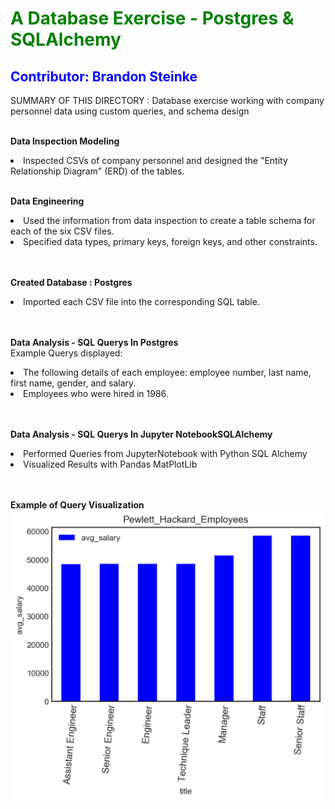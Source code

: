 
<h1 style="color: green;" > A Database Exercise - Postgres & SQLAlchemy </h1>
<h2 style="color: blue;" > Contributor: Brandon Steinke </h2>

SUMMARY OF THIS DIRECTORY : 
Database exercise working with company personnel  data using custom queries, and schema design
<br>
<br>

**Data Inspection Modeling**
<li> Inspected CSVs of company personnel and  designed the "Entity Relationship Diagram" (ERD) of the tables. </li> 
<br>

**Data Engineering**
<li> Used the information from data inspection to create a table schema for each of the six CSV files.</li>  
<li> Specified data types, primary keys, foreign keys, and other constraints. </li> 
<br>
<br>

**Created Database : Postgres**
<li>Imported each CSV file into the corresponding SQL table. </li> 
<br>
<br>

**Data Analysis - SQL Querys In Postgres**
<br>
Example Querys displayed:
<li>The following details of each employee: employee number, last name, first name, gender, and salary. </li> 
<li>Employees who were hired in 1986. </li> 
<br>
<br>

**Data Analysis - SQL Querys In Jupyter NotebookSQLAlchemy**
<li>Performed Queries from JupyterNotebook with Python SQL Alchemy  </li> 
<li>Visualized Results with Pandas MatPlotLib  </li> 
<br>
<br>


**Example of Query Visualization**
<img src="https://github.com/BrandinO771/sql-challenge/blob/master/EmployeeSQL/pandas_diagrams/BS__PewLett_Avg_Sal.png">

